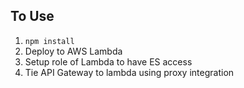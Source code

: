 ## To Use

1. `npm install`
2. Deploy to AWS Lambda
3. Setup role of Lambda to have ES access
4. Tie API Gateway to lambda using proxy integration
